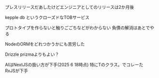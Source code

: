 プレスリリースだあしたけどエンジニアとしてのリリースは2か月後


kepple db というクローズドなTOBサービス


プロトタイプを作らないと触りごごちなどがわからない
負債の解消はあとでやる


NodeのORMをどれつかうかにも苦労した

Drizzle prizmaよりもよい？


AIはNextJSの扱い方が下手(2025 6 18時点)
特にTのクラス。でコレーた　RxJSが下手
